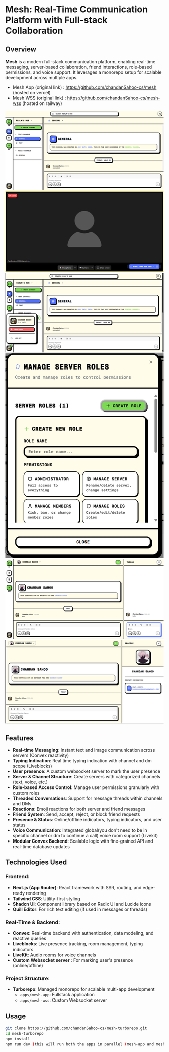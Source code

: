# Mesh: Real-Time Communication Platform with Full-stack Collaboration

## Overview
**Mesh** is a modern full-stack communication platform, enabling real-time messaging, server-based collaboration, friend interactions, role-based permissions, and voice support. It leverages a monorepo setup for scalable development across multiple apps.
- Mesh App (original link) : https://github.com/chandanSahoo-cs/mesh (hosted on vercel)
- Mesh WSS (original link) : https://github.com/chandanSahoo-cs/mesh-wss (hosted on railway)

![Image1](/public/image1.png)
![Image2](/public/image2.png)
![Image3](/public/image3.png)
![Image4](/public/image4.png)
![Image5](/public/image5.png)
![Image6](/public/image6.png)

## Features
- **Real-time Messaging**: Instant text and image communication across servers (Convex reactivity)
- **Typing Indication**: Real time typing indication with channel and dm scope (Liveblocks)
- **User presence**: A custom websocket server to mark the user presence 
- **Server & Channel Structure**: Create servers with categorized channels (text, voice, etc.)
- **Role-based Access Control**: Manage user permissions granularly with custom roles
- **Threaded Conversations**: Support for message threads within channels and DMs
- **Reactions**: Emoji reactions for both server and friend messages
- **Friend System**: Send, accept, reject, or block friend requests
- **Presence & Status**: Online/offline indicators, typing indicators, and user status
- **Voice Communication**: Integrated global(you don't need to be in specific channel or dm to continue a call) voice room support (Livekit)
- **Modular Convex Backend**: Scalable logic with fine-grained API and real-time database updates


## Technologies Used

### Frontend:
- **Next.js (App Router)**: React framework with SSR, routing, and edge-ready rendering
- **Tailwind CSS**: Utility-first styling
- **Shadcn UI**: Component library based on Radix UI and Lucide icons
- **Quill Editor**: For rich text editing (if used in messages or threads)

### Real-Time & Backend:
- **Convex**: Real-time backend with authentication, data modeling, and reactive queries
- **Liveblocks**: Live presence tracking, room management, typing indicators
- **LiveKit**: Audio rooms for voice channels
- **Custom Websocket server** : For marking user's presence (online/offline)

### Project Structure:
- **Turborepo**: Managed monorepo for scalable multi-app development
  - `apps/mesh-app`: Fullstack application
  - `apps/mesh-wss`: Custom Websocket server

## Usage
```bash
git clone https://github.com/chandanSahoo-cs/mesh-turborepo.git
cd mesh-turborepo
npm install
npm run dev (this will run both the apps in parallel (mesh-app and mesh-wss)
